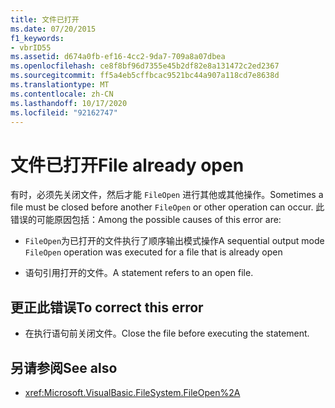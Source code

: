 ```yaml
---
title: 文件已打开
ms.date: 07/20/2015
f1_keywords:
- vbrID55
ms.assetid: d674a0fb-ef16-4cc2-9da7-709a8a07dbea
ms.openlocfilehash: ce8f8bf96d7355e45b2df82e8a131472c2ed2367
ms.sourcegitcommit: ff5a4eb5cffbcac9521bc44a907a118cd7e8638d
ms.translationtype: MT
ms.contentlocale: zh-CN
ms.lasthandoff: 10/17/2020
ms.locfileid: "92162747"
---
```

# <a name="file-already-open"></a><span data-ttu-id="d94dd-102">文件已打开</span><span class="sxs-lookup"><span data-stu-id="d94dd-102">File already open</span></span>

<span data-ttu-id="d94dd-103">有时，必须先关闭文件，然后才能 `FileOpen` 进行其他或其他操作。</span><span class="sxs-lookup"><span data-stu-id="d94dd-103">Sometimes a file must be closed before another `FileOpen` or other operation can occur.</span></span> <span data-ttu-id="d94dd-104">此错误的可能原因包括：</span><span class="sxs-lookup"><span data-stu-id="d94dd-104">Among the possible causes of this error are:</span></span>

- <span data-ttu-id="d94dd-105">`FileOpen`为已打开的文件执行了顺序输出模式操作</span><span class="sxs-lookup"><span data-stu-id="d94dd-105">A sequential output mode `FileOpen` operation was executed for a file that is already open</span></span>

- <span data-ttu-id="d94dd-106">语句引用打开的文件。</span><span class="sxs-lookup"><span data-stu-id="d94dd-106">A statement refers to an open file.</span></span>

## <a name="to-correct-this-error"></a><span data-ttu-id="d94dd-107">更正此错误</span><span class="sxs-lookup"><span data-stu-id="d94dd-107">To correct this error</span></span>

- <span data-ttu-id="d94dd-108">在执行语句前关闭文件。</span><span class="sxs-lookup"><span data-stu-id="d94dd-108">Close the file before executing the statement.</span></span>

## <a name="see-also"></a><span data-ttu-id="d94dd-109">另请参阅</span><span class="sxs-lookup"><span data-stu-id="d94dd-109">See also</span></span>

- <xref:Microsoft.VisualBasic.FileSystem.FileOpen%2A>
